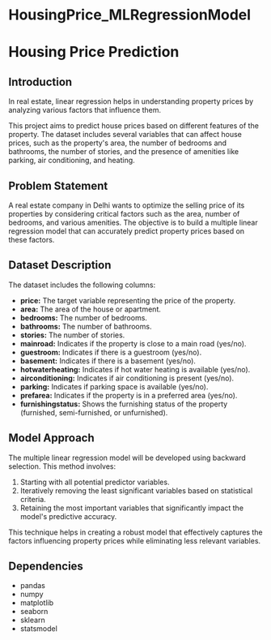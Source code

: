 # HousingPrice_MLRegressionModel

# Housing Price Prediction

## Introduction

In real estate, linear regression helps in understanding property prices by analyzing various factors that influence them.

This project aims to predict house prices based on different features of the property. The dataset includes several variables that can affect house prices, such as the property's area, the number of bedrooms and bathrooms, the number of stories, and the presence of amenities like parking, air conditioning, and heating.

## Problem Statement

A real estate company in Delhi wants to optimize the selling price of its properties by considering critical factors such as the area, number of bedrooms, and various amenities. The objective is to build a multiple linear regression model that can accurately predict property prices based on these factors.

## Dataset Description

The dataset includes the following columns:

- **price:** The target variable representing the price of the property.
- **area:** The area of the house or apartment.
- **bedrooms:** The number of bedrooms.
- **bathrooms:** The number of bathrooms.
- **stories:** The number of stories.
- **mainroad:** Indicates if the property is close to a main road (yes/no).
- **guestroom:** Indicates if there is a guestroom (yes/no).
- **basement:** Indicates if there is a basement (yes/no).
- **hotwaterheating:** Indicates if hot water heating is available (yes/no).
- **airconditioning:** Indicates if air conditioning is present (yes/no).
- **parking:** Indicates if parking space is available (yes/no).
- **prefarea:** Indicates if the property is in a preferred area (yes/no).
- **furnishingstatus:** Shows the furnishing status of the property (furnished, semi-furnished, or unfurnished).

## Model Approach

The multiple linear regression model will be developed using backward selection. This method involves:

1. Starting with all potential predictor variables.
2. Iteratively removing the least significant variables based on statistical criteria.
3. Retaining the most important variables that significantly impact the model's predictive accuracy.

This technique helps in creating a robust model that effectively captures the factors influencing property prices while eliminating less relevant variables.



## Dependencies

- pandas
- numpy
- matplotlib
- seaborn
- sklearn
- statsmodel


